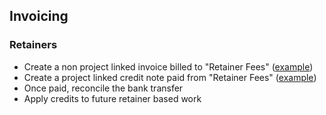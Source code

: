 ## Invoicing

### Retainers

- Create a non project linked invoice billed to "Retainer Fees" ([example](https://invoicing.xero.com/view/fa1810de-26a7-476b-b347-da3f9b087132))
- Create a project linked credit note paid from "Retainer Fees" ([example](https://go.xero.com/AccountsReceivable/ViewCreditNote.aspx?creditNoteID=b9581d93-7e82-41a5-a639-aa30c6e8eecb))
- Once paid, reconcile the bank transfer
- Apply credits to future retainer based work 